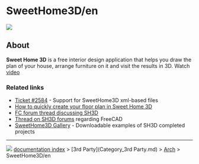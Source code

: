 # SweetHome3D/en
![](images/SweetHome3DLogo.png )

## About

**Sweet Home 3D** is a free interior design application that helps you draw the plan of your house, arrange furniture on it and visit the results in 3D. Watch [video](http://www.sweethome3d.com/videos/SweetHome3D-720p-music.mp4)

### Related links 

-   [Ticket #2584](https://freecadweb.org/tracker/view.php?id=2584) - Support for SweetHome3D xml-based files
-   [How to quickly create your floor plan in Sweet Home 3D](https://www.youtube.com/watch?v=QAAYHTuqm9M)
-   [FC forum thread discussing SH3D](https://forum.freecadweb.org/viewtopic.php?f=8&t=23965)
-   [Thread on SH3D forums](http://www.sweethome3d.com/support/forum/viewthread_thread,6708_offset,25) regarding FreeCAD
-   [SweetHome3D Gallery](http://www.sweethome3d.com/gallery.jsp) - Downloadable examples of SH3D completed projects



---
![](images/Button_right.svg) [documentation index](../README.md) > [3rd Party](Category_3rd Party.md) > [Arch](Category_Arch.md) > SweetHome3D/en
